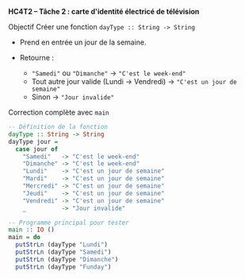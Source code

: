 **HC4T2 – Tâche 2 :  carte d'identité électricé de télévision**

 Objectif
Créer une fonction `dayType :: String -> String`

* Prend en entrée un jour de la semaine.
* Retourne :

  * `"Samedi"` ou `"Dimanche"` → `"C'est le week-end"`
  * Tout autre jour valide (Lundi → Vendredi) → `"C'est un jour de semaine"`
  * Sinon → `"Jour invalide"`

 Correction complète avec `main`

```haskell
-- Définition de la fonction
dayType :: String -> String
dayType jour =
  case jour of
    "Samedi"   -> "C'est le week-end"
    "Dimanche" -> "C'est le week-end"
    "Lundi"    -> "C'est un jour de semaine"
    "Mardi"    -> "C'est un jour de semaine"
    "Mercredi" -> "C'est un jour de semaine"
    "Jeudi"    -> "C'est un jour de semaine"
    "Vendredi" -> "C'est un jour de semaine"
    _          -> "Jour invalide"

-- Programme principal pour tester
main :: IO ()
main = do
  putStrLn (dayType "Lundi")
  putStrLn (dayType "Samedi")
  putStrLn (dayType "Dimanche")
  putStrLn (dayType "Funday")
```
